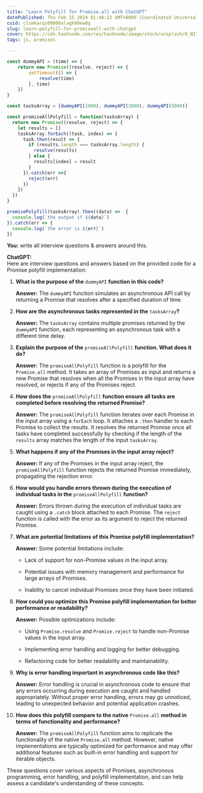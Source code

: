 ```yaml
---
title: "Learn Polyfill for Promise.all with ChatGPT"
datePublished: Thu Feb 15 2024 01:48:22 GMT+0000 (Coordinated Universal Time)
cuid: clsmkarqs00000alagk80ew8g
slug: learn-polyfill-for-promiseall-with-chatgpt
cover: https://cdn.hashnode.com/res/hashnode/image/stock/unsplash/8_NI1WTqCGY/upload/385bd8151bf6b5e635b92be1c441886a.jpeg
tags: js, promises

---
```


```javascript
const dummyAPI = (time) => {
    return new Promise((resolve, reject) => {
        setTimeout(() => {
            resolve(time)
        }, time)
    })
}

const tasksArray = [dummyAPI(1000), dummyAPI(3000), dummyAPI(5000)]

const promiseAllPolyfill = function(tasksArray) {
  return new Promise((resolve, reject) => {
    let results = []
    tasksArray.forEach((task, index) => {
      task.then(result => {
        if (results.length === tasksArray.length) {
          resolve(results)
        } else {
          results[index] = result
        }
      }).catch(err =>{
        reject(err)
      })
    })
  })
}

promisePolyfill(tasksArray).then((data) =>  {
  console.log(`the output if ${data}`)
}).catch(err => {
  console.log(`the error is ${err}`)
})
```

**You:** write all interview questions & answers around this.

**ChatGPT:**  
Here are interview questions and answers based on the provided code for a Promise polyfill implementation:

1. **What is the purpose of the** `dummyAPI` **function in this code?**
    
    **Answer:** The `dummyAPI` function simulates an asynchronous API call by returning a Promise that resolves after a specified duration of time.
    
2. **How are the asynchronous tasks represented in the** `tasksArray`**?**
    
    **Answer:** The `tasksArray` contains multiple promises returned by the `dummyAPI` function, each representing an asynchronous task with a different time delay.
    
3. **Explain the purpose of the** `promiseAllPolyfill` **function. What does it do?**
    
    **Answer:** The `promiseAllPolyfill` function is a polyfill for the `Promise.all` method. It takes an array of Promises as input and returns a new Promise that resolves when all the Promises in the input array have resolved, or rejects if any of the Promises reject.
    
4. **How does the** `promiseAllPolyfill` **function ensure all tasks are completed before resolving the returned Promise?**
    
    **Answer:** The `promiseAllPolyfill` function iterates over each Promise in the input array using a `forEach` loop. It attaches a `.then` handler to each Promise to collect the results. It resolves the returned Promise once all tasks have completed successfully by checking if the length of the `results` array matches the length of the input `tasksArray`.
    
5. **What happens if any of the Promises in the input array reject?**
    
    **Answer:** If any of the Promises in the input array reject, the `promiseAllPolyfill` function rejects the returned Promise immediately, propagating the rejection error.
    
6. **How would you handle errors thrown during the execution of individual tasks in the** `promiseAllPolyfill` **function?**
    
    **Answer:** Errors thrown during the execution of individual tasks are caught using a `.catch` block attached to each Promise. The `reject` function is called with the error as its argument to reject the returned Promise.
    
7. **What are potential limitations of this Promise polyfill implementation?**
    
    **Answer:** Some potential limitations include:
    
    * Lack of support for non-Promise values in the input array.
        
    * Potential issues with memory management and performance for large arrays of Promises.
        
    * Inability to cancel individual Promises once they have been initiated.
        
8. **How could you optimize this Promise polyfill implementation for better performance or readability?**
    
    **Answer:** Possible optimizations include:
    
    * Using `Promise.resolve` and `Promise.reject` to handle non-Promise values in the input array.
        
    * Implementing error handling and logging for better debugging.
        
    * Refactoring code for better readability and maintainability.
        
9. **Why is error handling important in asynchronous code like this?**
    
    **Answer:** Error handling is crucial in asynchronous code to ensure that any errors occurring during execution are caught and handled appropriately. Without proper error handling, errors may go unnoticed, leading to unexpected behavior and potential application crashes.
    
10. **How does this polyfill compare to the native** `Promise.all` **method in terms of functionality and performance?**
    
    **Answer:** The `promiseAllPolyfill` function aims to replicate the functionality of the native `Promise.all` method. However, native implementations are typically optimized for performance and may offer additional features such as built-in error handling and support for iterable objects.
    

These questions cover various aspects of Promises, asynchronous programming, error handling, and polyfill implementation, and can help assess a candidate's understanding of these concepts.